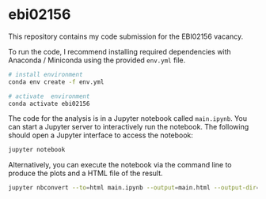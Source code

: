 # ebi02156

This repository contains my code submission for the EBI02156 vacancy.

To run the code, I recommend installing required dependencies with Anaconda / Miniconda using the provided `env.yml` file.
```sh
# install environment
conda env create -f env.yml

# activate  environment
conda activate ebi02156
```

The code for the analysis is in a Jupyter notebook called `main.ipynb`. You can start a Jupyter server to interactively run the notebook. The following should open a Jupyter interface to access the notebook:
```sh
jupyter notebook
```

Alternatively, you can execute the notebook via the command line to produce the plots and a HTML file of the result. 
```sh
jupyter nbconvert --to=html main.ipynb --output=main.html --output-dir=output/ --execute
```

